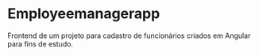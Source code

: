 # Employeemanagerapp

Frontend de um projeto para cadastro de funcionários criados em Angular para fins de estudo.
